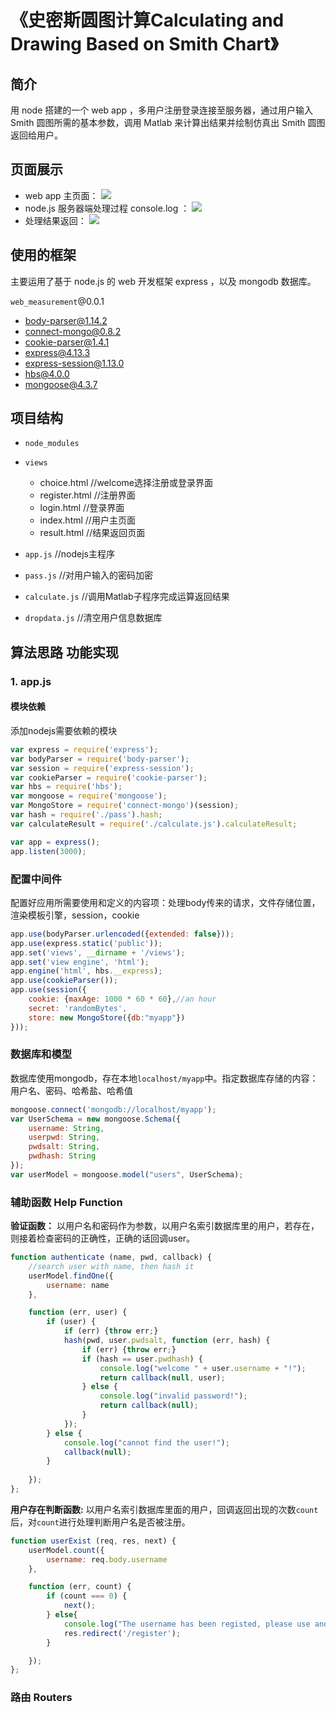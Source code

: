 # 《史密斯圆图计算Calculating and Drawing Based on Smith Chart》

## 简介

用 node 搭建的一个 web app ，多用户注册登录连接至服务器，通过用户输入 Smith 圆图所需的基本参数，调用 Matlab 来计算出结果并绘制仿真出 Smith 圆图返回给用户。

## 页面展示

 - web app 主页面：
![](https://github.com/dorkpon/web_measurement/raw/master/readmePic/home.png)
 - node.js 服务器端处理过程 console.log ：
![](https://github.com/dorkpon/web_measurement/raw/master/readmePic/calculate.png)
 - 处理结果返回：
![](https://github.com/dorkpon/web_measurement/raw/master/readmePic/result.png)

## 使用的框架

主要运用了基于 node.js 的 web 开发框架 express ，以及 mongodb 数据库。 

`web_measurement`@0.0.1

 - body-parser@1.14.2
 - connect-mongo@0.8.2
 - cookie-parser@1.4.1
 - express@4.13.3
 - express-session@1.13.0
 - hbs@4.0.0
 - mongoose@4.3.7

## 项目结构

- `node_modules` 

- `views` 
    - choice.html //welcome选择注册或登录界面
    - register.html //注册界面
    - login.html //登录界面
    - index.html //用户主页面
    - result.html //结果返回页面

- `app.js` //nodejs主程序
- `pass.js` //对用户输入的密码加密
- `calculate.js` //调用Matlab子程序完成运算返回结果
- `dropdata.js` //清空用户信息数据库

## 算法思路  功能实现
### 1. app.js
#### 模块依赖

添加nodejs需要依赖的模块

```js
var express = require('express');
var bodyParser = require('body-parser');
var session = require('express-session');
var cookieParser = require('cookie-parser');
var hbs = require('hbs');
var mongoose = require('mongoose');
var MongoStore = require('connect-mongo')(session);
var hash = require('./pass').hash;
var calculateResult = require('./calculate.js').calculateResult;

var app = express();
app.listen(3000);

```
### 配置中间件

配置好应用所需要使用和定义的内容项：处理body传来的请求，文件存储位置，渲染模板引擎，session，cookie

```js
app.use(bodyParser.urlencoded({extended: false}));
app.use(express.static('public'));
app.set('views', __dirname + '/views');
app.set('view engine', 'html');
app.engine('html', hbs.__express);
app.use(cookieParser());
app.use(session({
	cookie: {maxAge: 1000 * 60 * 60},//an hour
	secret: 'randomBytes',
	store: new MongoStore({db:"myapp"})
}));

```

### 数据库和模型

数据库使用mongodb，存在本地`localhost/myapp`中。指定数据库存储的内容：用户名、密码、哈希盐、哈希值

```js
mongoose.connect('mongodb://localhost/myapp');
var UserSchema = new mongoose.Schema({
	username: String,
	userpwd: String,
	pwdsalt: String,
	pwdhash: String
});
var userModel = mongoose.model("users", UserSchema);
```

### 辅助函数 Help Function

**验证函数：**
以用户名和密码作为参数，以用户名索引数据库里的用户，若存在，则接着检查密码的正确性，正确的话回调user。

```js
function authenticate (name, pwd, callback) {
	//search user with name, then hash it
	userModel.findOne({
		username: name
	}, 

	function (err, user) {
		if (user) {
			if (err) {throw err;}
			hash(pwd, user.pwdsalt, function (err, hash) {
				if (err) {throw err;}
				if (hash == user.pwdhash) {
					console.log("welcome " + user.username + "!");
					return callback(null, user);
				} else {
					console.log("invalid password!");
					return callback(null);
				}
			});
		} else {
			console.log("cannot find the user!");
			callback(null);
		}
		
	});
};
```

**用户存在判断函数:**
以用户名索引数据库里面的用户，回调返回出现的次数`count`后，对`count`进行处理判断用户名是否被注册。

```js
function userExist (req, res, next) {
	userModel.count({
		username: req.body.username
	},

	function (err, count) {
		if (count === 0) {
			next();
		} else{
			console.log("The username has been registed, please use another name!");
			res.redirect('/register');
		}

	});
};
```

### 路由 Routers



